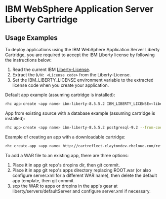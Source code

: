 # IBM WebSphere Application Server Liberty Cartridge

## Usage Examples

To deploy applications using the IBM WebSphere Application Server Liberty Cartridge, you are required to accept the IBM Liberty license by following the instructions below:

1. Read the current IBM [Liberty-License][].
2. Extract the `D/N: <License code>` from the Liberty-License.
3. Set the IBM_LIBERTY_LICENSE environment variable to the extracted license code when you create your application.  

Default app example (assuming cartridge is installed):

```bash
rhc app-create <app name> ibm-liberty-8.5.5.2 IBM_LIBERTY_LICENSE=<liberty license code>
```  

App from existing source with a database example (assuming cartridge is installed):

```bash
rhc app-create <app name> ibm-liberty-8.5.5.2 postgresql-9.2 --from-code https://github.com/opiethehokie/openshift-acmeair.git IBM_LIBERTY_LICENSE=<liberty license code>
```  

Example of creating an app with a downloadable cartridge:

```bash
rhc create-app <app name> http://cartreflect-claytondev.rhcloud.com/reflect?github=opiethehokie/openshift-liberty-cartridge
```  

To add a WAR file to an existing app, there are three options:

1. Place it in app git repo's dropins dir, then git commit.
2. Place it in app git repo's apps directory replacing ROOT.war (or also configure server.xml for a different WAR name), then delete the default app template, then git commit.
3. scp the WAR to apps or dropins in the app's gear at liberty/servers/defaultServer and configure server.xml if necessary.


[Liberty-License]: http://public.dhe.ibm.com/ibmdl/export/pub/software/websphere/wasdev/downloads/wlp/8.5.5.2/lafiles/runtime/en.html
